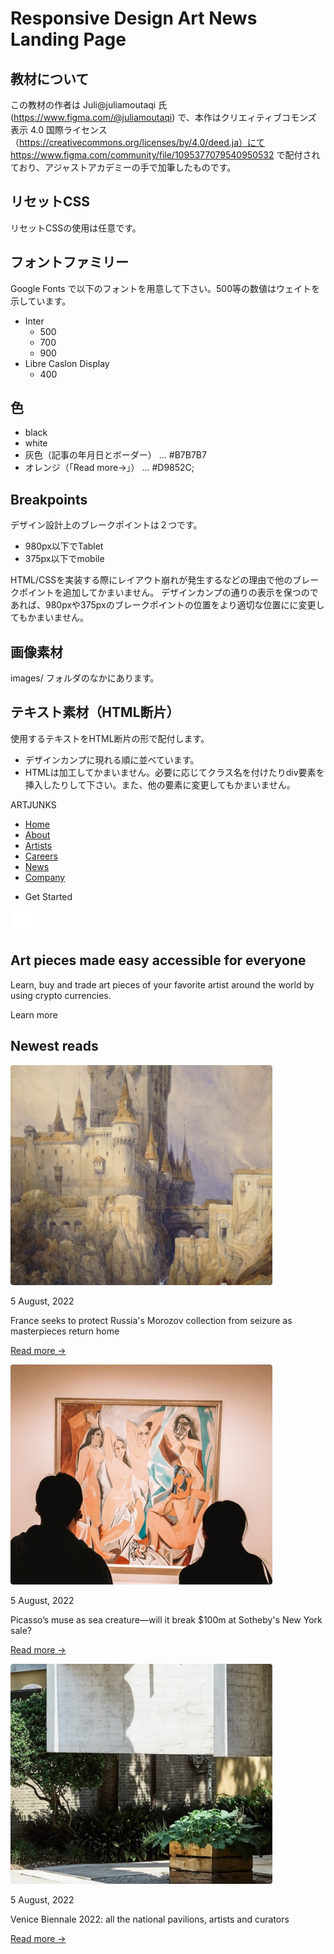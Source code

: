 # Responsive Design Art News Landing Page

## 教材について

この教材の作者は Juli@juliamoutaqi 氏(https://www.figma.com/@juliamoutaqi) で、本作はクリエィティブコモンズ 表示 4.0 国際ライセンス（https://creativecommons.org/licenses/by/4.0/deed.ja）にて https://www.figma.com/community/file/1095377079540950532 で配付されており、アジャストアカデミーの手で加筆したものです。

## リセットCSS

リセットCSSの使用は任意です。

## フォントファミリー

Google Fonts で以下のフォントを用意して下さい。500等の数値はウェイトを示しています。

- Inter
	- 500
	- 700
	- 900
- Libre Caslon Display
	- 400

## 色

- black
- white
- 灰色（記事の年月日とボーダー） ... #B7B7B7
- オレンジ（「Read more→」） ... #D9852C;

## Breakpoints

デザイン設計上のブレークポイントは２つです。

- 980px以下でTablet
- 375px以下でmobile

HTML/CSSを実装する際にレイアウト崩れが発生するなどの理由で他のブレークポイントを追加してかまいません。
デザインカンプの通りの表示を保つのであれば、980pxや375pxのブレークポイントの位置をより適切な位置にに変更してもかまいません。

## 画像素材

images/ フォルダのなかにあります。

## テキスト素材（HTML断片）

使用するテキストをHTML断片の形で配付します。
- デザインカンプに現れる順に並べています。
- HTMLは加工してかまいません。必要に応じてクラス名を付けたりdiv要素を挿入したりして下さい。また、他の要素に変更してもかまいません。

<title>Responsive Design Art News Landing Page</title>

ARTJUNKS

<ul>
	<li><a href="">Home</a></li>
	<li><a href="">About</a></li>
	<li><a href="">Artists</a></li>
	<li><a href="">Careers</a></li>
	<li><a href="">News</a></li>
	<li><a href="">Company</a></li>
	<li><p>Get Started</p></li>
</ul>

<img src="images/Hamburger.svg" width="35" height="35" alt="クリックするとナビゲーションを開きます。">

<h2>Art pieces made easy accessible for everyone</h2>
<p>Learn, buy and trade art pieces of your favorite artist around the world by using crypto currencies.</p>
<p>Learn more</p>

<h2>Newest reads</h2>

<img src="images/thumb1.jpg" alt="">
<p>5 August, 2022</p>
<p>France seeks to protect Russia's Morozov collection from seizure as masterpieces return home</p>
<p><a href="">Read more →</a></p>

<img src="images/thumb2.jpg" alt="">
<p>5 August, 2022</p>
<p>Picasso’s muse as sea creature—will it break $100m at Sotheby's New York sale?</p>
<p><a href="">Read more →</a></p>

<img src="images/thumb3.jpg" alt="">
<p>5 August, 2022</p>
<p>Venice Biennale 2022: all the national pavilions, artists and curators</p>
<p><a href="">Read more →</a></p>

